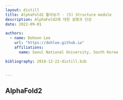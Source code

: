 ```yaml
---
layout: distill
title: AlphaFold2 톺아보기 - (5) Structure module
description: AlphaFold2에 대한 설명과 단상
date: 2022-09-01

authors:
  - name: Dohoon Lee
    url: "https://dohlee.github.io"
    affiliations:
      name: Seoul National University, South Korea

bibliography: 2018-12-22-distill.bib


---
```


## AlphaFold2

